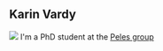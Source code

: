 ## Karin Vardy
![](downloads/karin.jpeg)
I'm a PhD student at the [Peles group](https://www.weizmann.ac.il/mcb/peles/)

